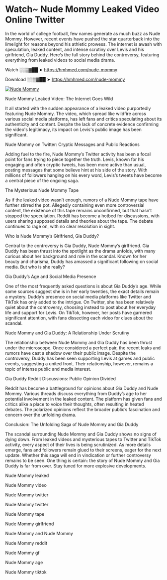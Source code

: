 # Watch~ Nude Mommy Leaked Video Online Twitter

In the world of college football, few names generate as much buzz as Nude Mommy. However, recent events have pushed the star quarterback into the limelight for reasons beyond his athletic prowess. The internet is awash with speculation, leaked content, and intense scrutiny over Levis and his girlfriend, Gia Duddy. Here’s the full story behind the controversy, featuring everything from leaked videos to social media drama.

Watch ░░▒▓██ ➤ https://hmhmed.com/nude-mommy

Download ░░▒▓██ ➤ https://hmhmed.com/nude-mommy

[![Nude Mommy](https://i.imgur.com/dJHk4Zq.gif)](https://hmhmed.com/nude-mommy)

Nude Mommy Leaked Video: The Internet Goes Wild

It all started with the sudden appearance of a leaked video purportedly featuring Nude Mommy. The video, which spread like wildfire across various social media platforms, has left fans and critics speculating about its authenticity and content. Despite the lack of concrete evidence confirming the video's legitimacy, its impact on Levis's public image has been significant.

Nude Mommy on Twitter: Cryptic Messages and Public Reactions

Adding fuel to the fire, Nude Mommy’s Twitter activity has been a focal point for fans trying to piece together the truth. Levis, known for his engaging and often cryptic tweets, has been more active than usual, posting messages that some believe hint at his side of the story. With millions of followers hanging on his every word, Levis’s tweets have become a central piece of the ongoing saga.

The Mysterious Nude Mommy Tape

As if the leaked video wasn’t enough, rumors of a Nude Mommy tape have further stirred the pot. Allegedly containing even more controversial content, the existence of this tape remains unconfirmed, but that hasn’t stopped the speculation. Reddit has become a hotbed for discussions, with users sharing supposed details and theories about the tape. The debate continues to rage on, with no clear resolution in sight.

Who is Nude Mommy’s Girlfriend, Gia Duddy?

Central to the controversy is Gia Duddy, Nude Mommy’s girlfriend. Gia Duddy has been thrust into the spotlight as the drama unfolds, with many curious about her background and role in the scandal. Known for her beauty and charisma, Duddy has amassed a significant following on social media. But who is she really?

Gia Duddy’s Age and Social Media Presence

One of the most frequently asked questions is about Gia Duddy’s age. While some sources suggest she is in her early twenties, the exact details remain a mystery. Duddy’s presence on social media platforms like Twitter and TikTok has only added to the intrigue. On Twitter, she has been relatively quiet about the controversy, choosing instead to post about her everyday life and support for Levis. On TikTok, however, her posts have garnered significant attention, with fans dissecting each video for clues about the scandal.

Nude Mommy and Gia Duddy: A Relationship Under Scrutiny

The relationship between Nude Mommy and Gia Duddy has been thrust under the microscope. Once considered a perfect pair, the recent leaks and rumors have cast a shadow over their public image. Despite the controversy, Duddy has been seen supporting Levis at games and public events, suggesting a united front. Their relationship, however, remains a topic of intense public and media interest.

Gia Duddy Reddit Discussions: Public Opinion Divided

Reddit has become a battleground for opinions about Gia Duddy and Nude Mommy. Various threads discuss everything from Duddy’s age to her potential involvement in the leaked content. The platform has given fans and critics alike a place to voice their thoughts, often resulting in heated debates. The polarized opinions reflect the broader public’s fascination and concern over the unfolding drama.

Conclusion: The Unfolding Saga of Nude Mommy and Gia Duddy

The scandal surrounding Nude Mommy and Gia Duddy shows no signs of dying down. From leaked videos and mysterious tapes to Twitter and TikTok activity, every aspect of their lives is being scrutinized. As more details emerge, fans and followers remain glued to their screens, eager for the next update. Whether this saga will end in vindication or further controversy remains to be seen. One thing is certain: the story of Nude Mommy and Gia Duddy is far from over. Stay tuned for more explosive developments.

Nude Mommy leaked

Nude Mommy video

Nude Mommy twitter

Nude Mommy twitter

Nude Mommy tape

Nude Mommy girlfriend

Nude Mommy and Nude Mommy

Nude Mommy reddit

Nude Mommy gf

Nude Mommy age

Nude Mommy tiktok